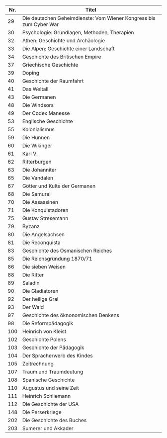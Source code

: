 | Nr. | Titel                                                              |
| --- | ------------------------------------------------------------------ |
| 29  | Die deutschen Geheimdienste: Vom Wiener Kongress bis zum Cyber War |
| 30  | Psychologie: Grundlagen, Methoden, Therapien                       |
| 32  | Athen: Geschichte und Archäologie                                  |
| 33  | Die Alpen: Geschichte einer Landschaft                             |
| 34  | Geschichte des Britischen Empire                                   |
| 37  | Griechische Geschichte                                             |
| 39  | Doping                                                             |
| 40  | Geschichte der Raumfahrt                                           |
| 41  | Das Weltall                                                        |
| 43  | Die Germanen                                                       |
| 48  | Die Windsors                                                       |
| 49  | Der Codex Manesse                                                  |
| 53  | Englische Geschichte                                               |
| 55  | Kolonialismus                                                      |
| 59  | Die Hunnen                                                         |
| 60  | Die Wikinger                                                       |
| 61  | Karl V.                                                            |
| 62  | Ritterburgen                                                       |
| 63  | Die Johanniter                                                     |
| 65  | Die Vandalen                                                       |
| 67  | Götter und Kulte der Germanen                                      |
| 68  | Die Samurai                                                        |
| 70  | Die Assassinen                                                     |
| 71  | Die Konquistadoren                                                 |
| 75  | Gustav Stresemann                                                  |
| 79  | Byzanz                                                             |
| 80  | Die Angelsachsen                                                   |
| 81  | Die Reconquista                                                    |
| 83  | Geschichte des Osmanischen Reiches                                 |
| 85  | Die Reichsgründung 1870/71                                         |
| 86  | Die sieben Weisen                                                  |
| 88  | Die Ritter                                                         |
| 89  | Saladin                                                            |
| 90  | Die Gladiatoren                                                    |
| 92  | Der heilige Gral                                                   |
| 93  | Der Wald                                                           |
| 97  | Geschichte des öknonomischen Denkens                               |
| 98  | Die Reformpädagogik                                                |
| 100 | Heinrich von Kleist                                                |
| 102 | Geschichte Polens                                                  |
| 103 | Geschichte der Pädagogik                                           |
| 104 | Der Spracherwerb des Kindes                                        |
| 105 | Zeitrechnung                                                       |
| 107 | Traum und Traumdeutung                                             |
| 108 | Spanische Geschichte                                               |
| 110 | Augustus und seine Zeit                                            |
| 111 | Heinrich Schliemann                                                |
| 112 | Die Geschichte der USA                                             |
| 148 | Die Perserkriege                                                   |
| 202 | Die Geschichte des Buches                                          |
| 203 | Sumerer und Akkader                                                |